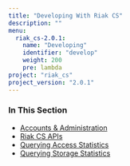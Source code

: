 ```yaml
---
title: "Developing With Riak CS"
description: ""
menu:
  riak_cs-2.0.1:
    name: "Developing"
    identifier: "develop"
    weight: 200
    pre: lambda
project: "riak_cs"
project_version: "2.0.1"
---
```


### In This Section

- [Accounts & Administration](../references/appendices/http-admin/)
- [Riak CS APIs](../references/apis)
- [Querying Access Statistics](../cookbooks/querying-access-statistics/)
- [Querying Storage Statistics](../cookbooks/querying-storage-statistics/)
